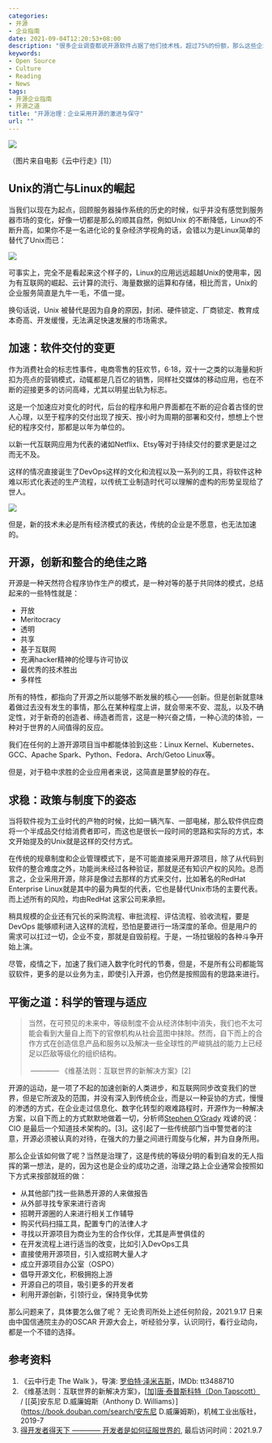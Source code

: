 ```yaml
---
categories:
- 开源
- 企业指南 
date: 2021-09-04T12:20:53+08:00
description: "很多企业调查都说开源软件占据了他们技术栈，超过75%的份额，那么这些企业是如何评估、采购、维护的了呢？和过去几十年的专有软件的模式有什么区别？是真的节省了成本，还是增加了开销？管理的难度到底如何？其实答案本身不重要的，重要的是开源，让企业当一件事情的去处理，再也不能无视其存在了。"
keywords:
- Open Source
- Culture
- Reading
- News
tags:
- 开源企业指南
- 开源之道
title: "开源治理：企业采用开源的激进与保守"
url: ""
---
```

![](./images/the-walk.jpg)

（图片来自电影《云中行走》[1]）

## Unix的消亡与Linux的崛起

当我们以现在为起点，回顾服务器操作系统的历史的时候，似乎并没有感觉到服务器市场的变化，好像一切都是那么的顺其自然，例如Unix 的不断降低，Linux的不断升高，如果你不是一名进化论的复杂经济学视角的话，会错以为是Linux简单的替代了Unix而已：

![](./images/1000px-Operating_systems_used_on_top_500_supercomputers.svg.png)

可事实上，完全不是看起来这个样子的，Linux的应用远远超越Unix的使用率，因为有互联网的崛起、云计算的流行、海量数据的运算和存储，相比而言，Unix的企业服务简直是九牛一毛，不值一提。

换句话说，Unix 被替代是因为自身的原因，封闭、硬件锁定、厂商锁定、教育成本奇高、开发缓慢，无法满足快速发展的市场需求。

## 加速：软件交付的变更

作为消费社会的标志性事件，电商零售的狂欢节，6·18，双十一之类的以海量和折扣为亮点的营销模式，动辄都是几百亿的销售，同样社交媒体的移动应用，也在不断的迎接更多的访问高峰，尤其以明星出轨为标志。

这是一个加速应对变化的时代，后台的程序和用户界面都在不断的迎合着古怪的世人心理，以至于程序的交付出现了按天、按小时为周期的部署和交付，想想上个世纪的程序交付，那都是以年为单位的。

以新一代互联网应用为代表的诸如Netflix、Etsy等对于持续交付的要求更是过之而无不及。

这样的情况直接诞生了DevOps这样的文化和流程以及一系列的工具，将软件这种难以形式化表述的生产流程，以传统工业制造时代可以理解的虚构的形势呈现给了世人。

![](https://www.techgeeknext.com/img/cicd/devops-tools.png)

但是，新的技术未必是所有经济模式的表达，传统的企业是不愿意，也无法加速的。

## 开源，创新和整合的绝佳之路

开源是一种天然符合程序协作生产的模式，是一种对等的基于共同体的模式，总结起来的一些特性就是：

*  开放
*  Meritocracy 
* 透明
* 共享
* 基于互联网
* 充满hacker精神的伦理与许可协议
* 最优秀的技术胜出
* 多样性

所有的特性，都指向了开源之所以能够不断发展的核心——创新。但是创新就意味着做过去没有发生的事情，那么在某种程度上讲，就会带来不安、混乱，以及不确定性，对于新奇的创造者、缔造者而言，这是一种兴奋之情，一种心流的体验，一种对于世界的人间值得的反应。

我们在任何的上游开源项目当中都能体验到这些：Linux Kernel、Kubernetes、GCC、Apache Spark、Python、Fedora、Arch/Getoo Linux等。

但是，对于稳中求胜的企业应用者来说，这简直是噩梦般的存在。

## 求稳：政策与制度下的姿态

当将软件视为工业时代的产物的时候，比如一辆汽车、一部电梯，那么软件供应商将一个半成品交付给消费者即可，而这也是很长一段时间的思路和实际的方式，本文开始提及的Unix就是这样的交付方式。

在传统的规章制度和企业管理模式下，是不可能直接采用开源项目，除了从代码到软件的整合难度之外，功能尚未经过各种验证，那就是还有知识产权的风险。总而言之，企业采用开源，除非是像过去那样的方式来交付，比如著名的RedHat Enterprise Linux就是其中的最为典型的代表，它也是替代Unix市场的主要代表。而上述所有的风险，均由RedHat 这家公司来承担。

稍具规模的企业还有冗长的采购流程、审批流程、评估流程、验收流程，要是DevOps 能够顺利进入这样的流程，恐怕是要进行一场深度的革命。但是用户的需求可以扛过一切，企业不变，那就是自毁前程。于是，一场拉锯般的各种斗争开始上演。

尽管，疫情之下，加速了我们进入数字化时代的节奏，但是，不是所有公司都能驾驭软件，更多的是以业务为主，即使引入开源，也仍然是按照固有的思路来进行。

## 平衡之道：科学的管理与适应

> 当然，在可预见的未来中，等级制度不会从经济体制中消失，我们也不太可能会看到大量自上而下的官僚机构从社会蓝图中抹除。然而，自下而上的合作方式在创造信息产品和服务以及解决一些全球性的严峻挑战的能力上已经足以匹敌等级化的组织结构。
>
> ​     ———— 《维基法则：互联世界的新解决方案》[2]

开源的运动，是一项了不起的加速创新的人类进步，和互联网同步改变我们的世界，但是它所波及的范围，并没有深入到传统企业，而是以一种妥协的方式，慢慢的渗透的方式，在企业走过信息化、数字化转型的艰难路程时，开源作为一种解决方案，以自下而上的方式默默地做着一切，分析师[Stephen O’Grady](https://redmonk.com/sogrady/author/sogrady/) 戏谑的说：CIO 是最后一个知道技术架构的。[3]。这引起了一些传统部门当中警觉者的注意，开源必须被认真的对待，在强大的力量之间进行周旋与化解，并为自身所用。

那么企业该如何做了呢？当然是治理了，这是传统的等级分明的看到自发的无人指挥的第一想法，是的，因为这也是企业的成功之道，治理之路上企业通常会按照如下方式来按部就班的做：

* 从其他部门找一些熟悉开源的人来做报告
* 从外部寻找专家来进行咨询
* 招聘开源圈的人来进行相关工作辅导
* 购买代码扫描工具，配置专门的法律人才
* 寻找以开源项目为商业为生的合作伙伴，尤其是声誉俱佳的
* 在开发流程上进行适当的改变，比如引入DevOps工具
* 直接使用开源项目，引入或招聘大量人才
* 成立开源项目办公室（OSPO）
* 倡导开源文化，积极拥抱上游
* 开源自己的项目，吸引更多的开发者
* 利用开源创新，引领行业，保持竞争优势

那么问题来了，具体要怎么做了呢？ 无论贵司所处上述任何阶段，2021.9.17 日来由中国信通院主办的OSCAR 开源大会上，听经验分享，认识同行，看行业动向，都是一个不错的选择。

## 参考资料

1. 《云中行走 The Walk 》，导演: [罗伯特·泽米吉斯](https://movie.douban.com/celebrity/1053564/)，IMDb: tt3488710
2. 《维基法则：互联世界的新解决方案》，[[加\]唐·泰普斯科特（Don Tapscott）](https://book.douban.com/search/唐·泰普斯科特) / [[英\]安东尼 D.威廉姆斯（Anthony D. Williams）](https://book.douban.com/search/安东尼 D.威廉姆斯)，机械工业出版社，2019-7
3. [得开发者得天下 ———— 开发者是如何征服世界的](/posts/paper_or_book_reading/the_new_kingmaker_review/), 最后访问时间：2021.9.7
